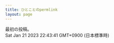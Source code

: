 ```yaml
---
title: ひとことのpermlink
layout: page
---
```

<div class="box" dt="1674308621113">
  最初の投稿。
  <div class="content is-small">Sat Jan 21 2023 22:43:41 GMT+0900 (日本標準時)</div>
</div>